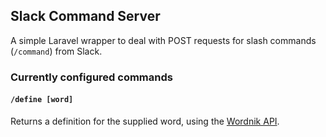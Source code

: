 ## Slack Command Server

A simple Laravel wrapper to deal with POST requests for slash commands (`/command`) from Slack.

### Currently configured commands

#### `/define [word]`

Returns a definition for the supplied word, using the [Wordnik API](http://developer.wordnik.com/).

